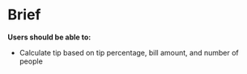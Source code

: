 # Brief

**Users should be able to:**

- Calculate tip based on tip percentage, bill amount, and number of people
